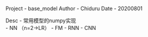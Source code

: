 Project	- base_model
Author	- Chiduru
Date	- 20200801

Desc	- 常用模型的numpy实现	
	- NN （n=2->LR）
	- FM 
	- RNN
	- CNN
